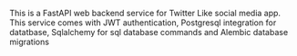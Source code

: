 This is a FastAPI web backend service for Twitter Like social media app. This service comes with JWT authentication, Postgresql integration for datatbase, Sqlalchemy for sql database commands and Alembic database migrations